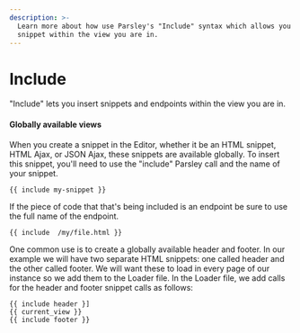 ```yaml
---
description: >-
  Learn more about how use Parsley's "Include" syntax which allows you insert a
  snippet within the view you are in.
---
```


# Include

"Include" lets you insert snippets and endpoints within the view you are in.

#### Globally available views

When you create a snippet in the Editor, whether it be an HTML snippet, HTML Ajax, or JSON Ajax, these snippets are available globally. To insert this snippet, you'll need to use the "include" Parsley call and the name of your snippet.

```text
{{ include my-snippet }}
```

If the piece of code that that's being included is an endpoint be sure to use the full name of the endpoint.

```text
{{ include  /my/file.html }}
```

One common use is to create a globally available header and footer. In our example we will have two separate HTML snippets: one called header and the other called footer. We will want these to load in every page of our instance so we add them to the Loader file.  In the Loader file, we add calls for the header and footer snippet calls as follows:

```text
{{ include header }]
{{ current_view }}
{{ include footer }}
```


